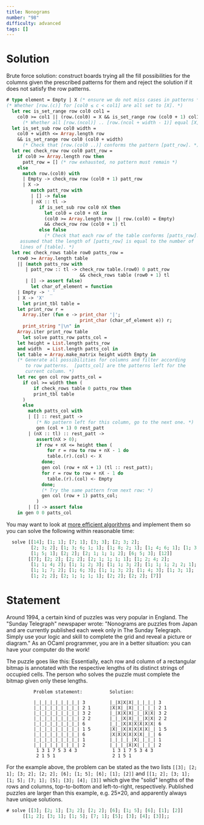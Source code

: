```yaml
---
title: Nonograms
number: "98"
difficulty: advanced
tags: []
---
```


# Solution

  Brute force solution: construct boards trying all the fill
  possibilities for the columns given the prescribed patterns for them
  and reject the solution if it does not satisfy the row patterns.
```ocaml
# type element = Empty | X (* ensure we do not miss cases in patterns *)
(* Whether [row.(c)] for [col0 ≤ c < col1] are all set to [X]. *)
  let rec is_set_range row col0 col1 =
    col0 >= col1 || (row.(col0) = X && is_set_range row (col0 + 1) col1)
      (* Whether all [row.(ncol)] .. [row.(ncol + width - 1)] equal [X]. *)
  let is_set_sub row col0 width =
    col0 + width <= Array.length row
    && is_set_range row col0 (col0 + width)
      (* Check that [row.(col0 ..)] conforms the pattern [patt_row]. *)
  let rec check_row row col0 patt_row =
    if col0 >= Array.length row then
      patt_row = [] (* row exhausted, no pattern must remain *)
    else
      match row.(col0) with
      | Empty -> check_row row (col0 + 1) patt_row
      | X ->
         match patt_row with
         | [] -> false
         | nX :: tl ->
            if is_set_sub row col0 nX then
              let col0 = col0 + nX in
              (col0 >= Array.length row || row.(col0) = Empty)
              && check_row row (col0 + 1) tl
            else false
              (* Check that each row of the table conforms [patts_row].  It is
     assumed that the length of [patts_row] is equal to the number of
     lines of [table]. *)
  let rec check_rows table row0 patts_row =
    row0 >= Array.length table
    || (match patts_row with
       | patt_row :: tl -> check_row table.(row0) 0 patt_row
                           && check_rows table (row0 + 1) tl
       | [] -> assert false)
         let char_of_element = function
    | Empty -> '_'
    | X -> 'X'
      let print_tbl table =
    let print_row r =
      Array.iter (fun e -> print_char '|';
                           print_char (char_of_element e)) r;
      print_string "|\n" in
    Array.iter print_row table
      let solve patts_row patts_col =
    let height = List.length patts_row
    and width  = List.length patts_col in
    let table = Array.make_matrix height width Empty in
    (* Generate all possibilities for columns and filter according
       to row patterns.  [patts_col] are the patterns left for the
       current column. *)
    let rec gen col row patts_col =
      if col >= width then (
          if check_rows table 0 patts_row then
          print_tbl table
      )
      else
        match patts_col with
        | [] :: rest_patt ->
           (* No pattern left for this column, go to the next one. *)
           gen (col + 1) 0 rest_patt
        | (nX :: tl) :: rest_patt ->
           assert(nX > 0);
           if row + nX <= height then (
               for r = row to row + nX - 1 do
               table.(r).(col) <- X
             done;
             gen col (row + nX + 1) (tl :: rest_patt);
             for r = row to row + nX - 1 do
               table.(r).(col) <- Empty
             done;
             (* Try the same pattern from next row: *)
             gen col (row + 1) patts_col;
           )
        | [] -> assert false
    in gen 0 0 patts_col
```
  You may want to look at
  [more efficient algorithms](http://link.springer.com/article/10.1007%2Fs10489-009-0200-0)
  and implement them so you can solve the following within reasonable time:
```ocaml
  solve [[14]; [1; 1]; [7; 1]; [3; 3]; [2; 3; 2];
         [2; 3; 2]; [1; 3; 6; 1; 1]; [1; 8; 2; 1]; [1; 4; 6; 1]; [1; 3; 2; 5; 1; 1];
         [1; 5; 1]; [2; 2]; [2; 1; 1; 1; 2]; [6; 5; 3]; [12]]
        [[7]; [2; 2]; [2; 2]; [2; 1; 1; 1; 1]; [1; 2; 4; 2];
         [1; 1; 4; 2]; [1; 1; 2; 3]; [1; 1; 3; 2]; [1; 1; 1; 2; 2; 1]; [1; 1; 5; 1; 2];
         [1; 1; 7; 2]; [1; 6; 3]; [1; 1; 3; 2]; [1; 4; 3]; [1; 3; 1];
         [1; 2; 2]; [2; 1; 1; 1; 1]; [2; 2]; [2; 2]; [7]]
```

# Statement

Around 1994, a certain kind of puzzles was very popular in England. The
"Sunday Telegraph" newspaper wrote: "Nonograms are puzzles from Japan
and are currently published each week only in The Sunday Telegraph.
Simply use your logic and skill to complete the grid and reveal a
picture or diagram." As an OCaml programmer, you are in a better
situation: you can have your computer do the work!

The puzzle goes like this: Essentially, each row and column of a
rectangular bitmap is annotated with the respective lengths of its
distinct strings of occupied cells. The person who solves the puzzle
must complete the bitmap given only these lengths.

```text
          Problem statement:          Solution:

          |_|_|_|_|_|_|_|_| 3         |_|X|X|X|_|_|_|_| 3
          |_|_|_|_|_|_|_|_| 2 1       |X|X|_|X|_|_|_|_| 2 1
          |_|_|_|_|_|_|_|_| 3 2       |_|X|X|X|_|_|X|X| 3 2
          |_|_|_|_|_|_|_|_| 2 2       |_|_|X|X|_|_|X|X| 2 2
          |_|_|_|_|_|_|_|_| 6         |_|_|X|X|X|X|X|X| 6
          |_|_|_|_|_|_|_|_| 1 5       |X|_|X|X|X|X|X|_| 1 5
          |_|_|_|_|_|_|_|_| 6         |X|X|X|X|X|X|_|_| 6
          |_|_|_|_|_|_|_|_| 1         |_|_|_|_|X|_|_|_| 1
          |_|_|_|_|_|_|_|_| 2         |_|_|_|X|X|_|_|_| 2
           1 3 1 7 5 3 4 3             1 3 1 7 5 3 4 3
           2 1 5 1                     2 1 5 1
```

For the example above, the problem can be stated as the two lists
`[[3]; [2; 1]; [3; 2]; [2; 2]; [6]; [1; 5]; [6]; [1]; [2]]` and
`[[1; 2]; [3; 1]; [1; 5]; [7; 1]; [5]; [3]; [4]; [3]]` which give the "solid"
lengths of the rows and columns, top-to-bottom and left-to-right,
respectively. Published puzzles are larger than this example, e.g.
25×20, and apparently always have unique solutions.

```ocaml
# solve [[3]; [2; 1]; [3; 2]; [2; 2]; [6]; [1; 5]; [6]; [1]; [2]]
      [[1; 2]; [3; 1]; [1; 5]; [7; 1]; [5]; [3]; [4]; [3]];;
```
